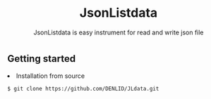 # <div align = "center">JsonListdata</div>
<div align = "center">JsonListdata is easy instrument for read and write json file</div>

# <h2>Getting started</h2>
<li>Installation from source</li>
<pre class="notranslate"><code>$ git clone https://github.com/DENLID/JLdata.git</code></pre>
